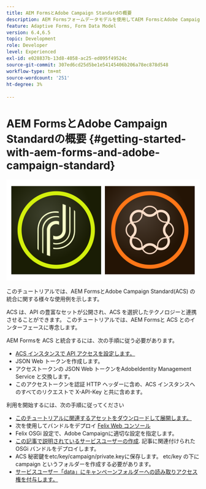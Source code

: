 ```yaml
---
title: AEM FormsとAdobe Campaign Standardの概要
description: AEM Formsフォームデータモデルを使用してAEM FormsとAdobe Campaign Standardを統合し、ACS キャンペーンプロファイル情報などを取得します。
feature: Adaptive Forms, Form Data Model
version: 6.4,6.5
topic: Development
role: Developer
level: Experienced
exl-id: e028837b-13d8-4058-ac25-ed095f49524c
source-git-commit: 307ed6cd25d5be1e54145406b206a78ec878d548
workflow-type: tm+mt
source-wordcount: '251'
ht-degree: 3%

---
```


# AEM FormsとAdobe Campaign Standardの概要 {#getting-started-with-aem-forms-and-adobe-campaign-standard}

![formsandcampaign](assets/helpx-cards-forms.png)

このチュートリアルでは、AEM FormsとAdobe Campaign Standard(ACS) の統合に関する様々な使用例を示します。

ACS は、API の豊富なセットが公開され、ACS を選択したテクノロジーと連携させることができます。 このチュートリアルでは、AEM Formsと ACS とのインターフェースに専念します。

AEM Formsを ACS と統合するには、次の手順に従う必要があります。

* [ACS インスタンスで API アクセスを設定します。](https://experienceleague.adobe.com/docs/campaign-standard/using/working-with-apis/get-started-apis.html?lang=en)
* JSON Web トークンを作成します。
* アクセストークンの JSON Web トークンをAdobeIdentity Management Service と交換します。
* このアクセストークンを認証 HTTP ヘッダーに含め、ACS インスタンスへのすべてのリクエストで X-API-Key と共に含めます。

利用を開始するには、次の手順に従ってください

* [このチュートリアルに関連するアセットをダウンロードして展開します。](assets/aem-forms-and-acs-bundles.zip)
* 次を使用してバンドルをデプロイ [Felix Web コンソール](http://localhost:4502/system/console/bundles)
* Felix OSGi 設定で、Adobe Campaignに適切な設定を指定します。
* [この記事で説明されているサービスユーザーの作成](/help/forms/adaptive-forms/service-user-tutorial-develop.md). 記事に関連付けられた OSGi バンドルをデプロイします。
* ACS 秘密鍵をetc/key/campaign/private.keyに保存します。 etc/key の下に campaign というフォルダーを作成する必要があります。
* [サービスユーザー「data」にキャンペーンフォルダーへの読み取りアクセス権を付与します。](http://localhost:4502/useradmin)
